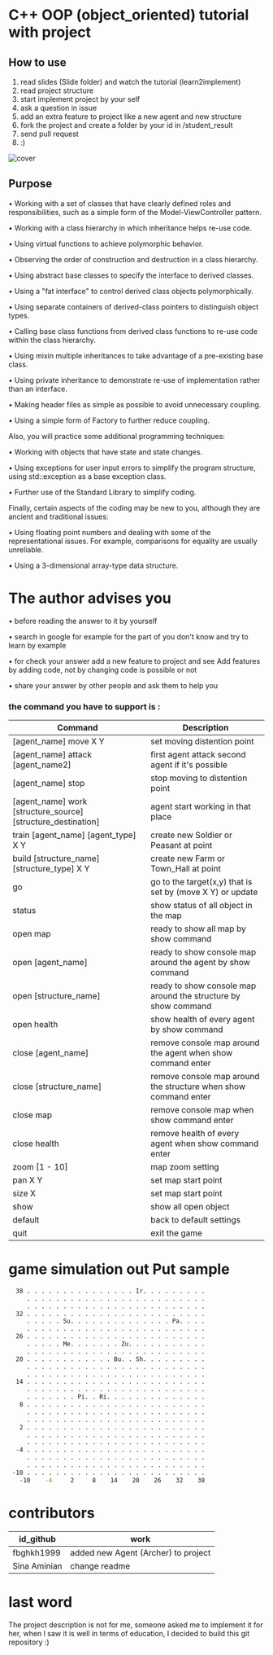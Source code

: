 ﻿C++ OOP (object_oriented) tutorial with project
==============

## How to use ##

1. read slides (Slide folder) and watch the tutorial (learn2implement)
2. read project structure
3. start implement project by your self
4. ask a question in issue
5. add an extra feature to project like a new agent and new structure
6. fork the project and create a folder by your id in /student_result
7. send pull request
8. :)

![cover](https://github.com/maze1377/CPP-object_oriented-tutorial-with-project/blob/master/ScreenShot/cover.jpg)

## Purpose ##

• Working with a set of classes that have clearly defined roles and responsibilities, such as a simple form of the Model-ViewController pattern.

• Working with a class hierarchy in which inheritance helps re-use code.

• Using virtual functions to achieve polymorphic behavior.

• Observing the order of construction and destruction in a class hierarchy.

• Using abstract base classes to specify the interface to derived classes.

• Using a "fat interface" to control derived class objects polymorphically.

• Using separate containers of derived-class pointers to distinguish object types.

• Calling base class functions from derived class functions to re-use code within the class hierarchy.

• Using mixin multiple inheritances to take advantage of a pre-existing base class.

• Using private inheritance to demonstrate re-use of implementation rather than an interface.

• Making header files as simple as possible to avoid unnecessary coupling.

• Using a simple form of Factory to further reduce coupling.


Also, you will practice some additional programming techniques:

• Working with objects that have state and state changes.

• Using exceptions for user input errors to simplify the program structure, using std::exception as a base exception class.

• Further use of the Standard Library to simplify coding.

Finally, certain aspects of the coding may be new to you, although they are ancient and traditional issues:

• Using floating point numbers and dealing with some of the representational issues. For example, comparisons for equality are
usually unreliable.

• Using a 3-dimensional array-type data structure.

# The author advises you

• before reading the answer to it by yourself

• search in google for example for the part of you don't know and try to learn by example

• for check your answer add a new feature to project and see Add features by adding code, not by changing code is possible or not

• share your answer by other people and ask them to help you

### the command you have to support is :

| Command | Description |
| --- | --- |
| [agent_name] move X Y | set moving  distention point  |
| [agent_name] attack [agent_name2] | first agent attack second agent if it's possible |
| [agent_name] stop | stop moving to distention point   |
| [agent_name] work [structure_source] [structure_destination] | agent start working in that place  |
| train [agent_name] [agent_type] X Y | create new Soldier or Peasant at point |
| build  [structure_name] [structure_type] X Y | create new Farm  or Town_Hall at point |
| go | go to the target(x,y) that is set by (move X Y) or update |
| status | show status of all object in the map |
| open map |  ready to show all map by show command  |
| open [agent_name] | ready to show console map around the agent by show command |
| open [structure_name] | ready to show console map around the structure by show command |
| open health | show health of every agent by show command |
| close [agent_name] | remove console map around the agent when  show command enter |
| close [structure_name] | remove console map around the structure when show command enter |
| close map | remove console map  when  show command enter |
| close health | remove health of every agent when  show command enter |
| zoom [1 - 10] | map zoom setting |
| pan  X Y | set map start point  |
| size  X | set map start point  |
| show | show all open object |
| default | back to default settings |
| quit | exit the game |

# game simulation out Put sample

```cmd
  38 . . . . . . . . . . . . . . . Ir. . . . . . . . .
     . . . . . . . . . . . . . . . . . . . . . . . . .
     . . . . . . . . . . . . . . . . . . . . . . . . .
  32 . . . . . . . . . . . . . . . . . . . . . . . . .
     . . . . . Su. . . . . . . . . . . . . . Pa. . . .
     . . . . . . . . . . . . . . . . . . . . . . . . .
  26 . . . . . . . . . . . . . . . . . . . . . . . . .
     . . . . . Me. . . . . . . Zu. . . . . . . . . . .
     . . . . . . . . . . . . . . . . . . . . . . . . .
  20 . . . . . . . . . . . . Bu. . Sh. . . . . . . . .
     . . . . . . . . . . . . . . . . . . . . . . . . .
     . . . . . . . . . . . . . . . . . . . . . . . . .
  14 . . . . . . . . . . . . . . . . . . . . . . . . .
     . . . . . . . . . . . . . . . . . . . . . . . . .
     . . . . . . . Pi. . Ri. . . . . . . . . . . . . .
   8 . . . . . . . . . . . . . . . . . . . . . . . . .
     . . . . . . . . . . . . . . . . . . . . . . . . .
     . . . . . . . . . . . . . . . . . . . . . . . . .
   2 . . . . . . . . . . . . . . . . . . . . . . . . .
     . . . . . . . . . . . . . . . . . . . . . . . . .
     . . . . . . . . . . . . . . . . . . . . . . . . .
  -4 . . . . . . . . . . . . . . . . . . . . . . . . .
     . . . . . . . . . . . . . . . . . . . . . . . . .
     . . . . . . . . . . . . . . . . . . . . . . . . .
 -10 . . . . . . . . . . . . . . . . . . . . . . . . .
   -10    -4     2     8    14    20    26    32    38
```
# contributors
| id_github | work |
| --- | --- |
|fbghkh1999|added new Agent (Archer) to project |
|Sina Aminian|change readme|

# last word

The project description is not for me, someone asked me to implement it for her, when I saw it is well in terms of education, I decided to build this git repository :)
